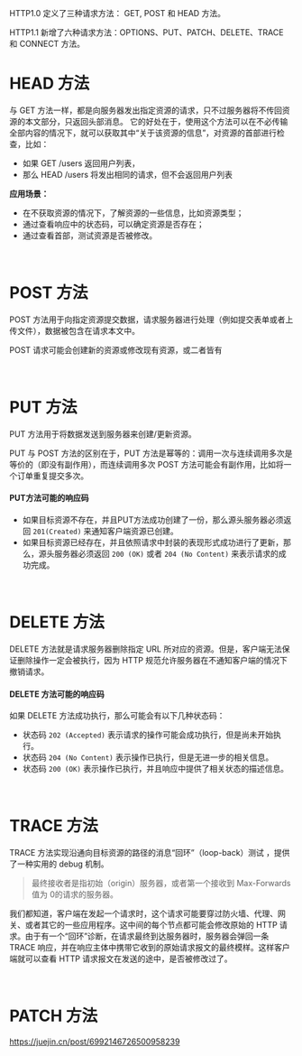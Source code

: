HTTP1.0 定义了三种请求方法： GET, POST 和 HEAD 方法。

HTTP1.1 新增了六种请求方法：OPTIONS、PUT、PATCH、DELETE、TRACE 和 CONNECT 方法。

# HEAD 方法

与 GET 方法一样，都是向服务器发出指定资源的请求，只不过服务器将不传回资源的本文部分，只返回头部消息。
它的好处在于，使用这个方法可以在不必传输全部内容的情况下，就可以获取其中“关于该资源的信息”，对资源的首部进行检查，比如：

- 如果 GET /users 返回用户列表，
- 那么 HEAD /users 将发出相同的请求，但不会返回用户列表

**应用场景：**

- 在不获取资源的情况下，了解资源的一些信息，比如资源类型；
- 通过查看响应中的状态码，可以确定资源是否存在；
- 通过查看首部，测试资源是否被修改。

<br>

# POST 方法

POST 方法用于向指定资源提交数据，请求服务器进行处理（例如提交表单或者上传文件），数据被包含在请求本文中。

POST 请求可能会创建新的资源或修改现有资源，或二者皆有

<br>

# PUT 方法

PUT 方法用于将数据发送到服务器来创建/更新资源。

PUT 与 POST 方法的区别在于，PUT 方法是幂等的：调用一次与连续调用多次是等价的（即没有副作用），而连续调用多次 POST 方法可能会有副作用，比如将一个订单重复提交多次。

#### PUT方法可能的响应码
- 如果目标资源不存在，并且PUT方法成功创建了一份，那么源头服务器必须返回 `201(Created)` 来通知客户端资源已创建。
- 如果目标资源已经存在，并且依照请求中封装的表现形式成功进行了更新，那么，源头服务器必须返回 `200 (OK)`  或者 `204 (No Content)` 来表示请求的成功完成。

<br>

# DELETE 方法

DELETE 方法就是请求服务器删除指定 URL 所对应的资源。但是，客户端无法保证删除操作一定会被执行，因为 HTTP 规范允许服务器在不通知客户端的情况下撤销请求。

#### DELETE 方法可能的响应码

如果 DELETE 方法成功执行，那么可能会有以下几种状态码：

- 状态码 `202 (Accepted)` 表示请求的操作可能会成功执行，但是尚未开始执行。
- 状态码 `204 (No Content)` 表示操作已执行，但是无进一步的相关信息。
- 状态码 `200 (OK)` 表示操作已执行，并且响应中提供了相关状态的描述信息。

<br>

# TRACE 方法

TRACE 方法实现沿通向目标资源的路径的消息“回环”（loop-back）测试 ，提供了一种实用的 debug 机制。

> 最终接收者是指初始（origin）服务器，或者第一个接收到 Max-Forwards 值为 0的请求的服务器。

我们都知道，客户端在发起一个请求时，这个请求可能要穿过防火墙、代理、网关、或者其它的一些应用程序。这中间的每个节点都可能会修改原始的 HTTP 请求。由于有一个“回环”诊断，在请求最终到达服务器时，服务器会弹回一条 TRACE 响应，并在响应主体中携带它收到的原始请求报文的最终模样。这样客户端就可以查看 HTTP 请求报文在发送的途中，是否被修改过了。

<br>

# PATCH 方法

https://juejin.cn/post/6992146726500958239
